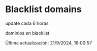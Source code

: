# Blacklist domains

update cada 6 horas

dominios en blacklist

Última actualización: 21/9/2024, 18:00:57